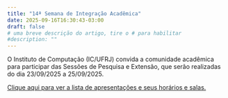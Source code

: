 ```yaml
---
title: "14ª Semana de Integração Acadêmica"
date: 2025-09-16T16:30:43-03:00
draft: false
# uma breve descrição do artigo, tire o # para habilitar
#description: ""
---
```


O Instituto de Computação (IC/UFRJ) convida a comunidade acadêmica para participar das Sessões de Pesquisa e Extensão, que serão realizadas do dia 23/09/2025 a 25/09/2025.

[Clique aqui para ver a lista de apresentações e seus horários e salas.](/noticias/14-semana-de-integracao-academica/sessao-de-apresentacao-oral.pdf)

